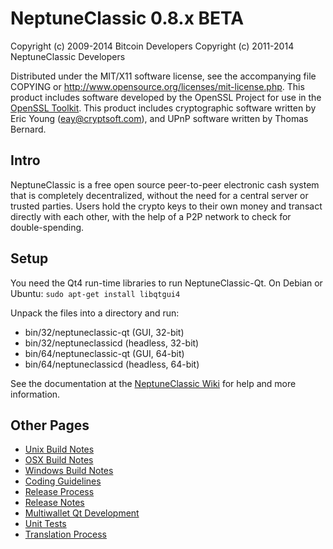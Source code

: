 NeptuneClassic 0.8.x BETA
====================

Copyright (c) 2009-2014 Bitcoin Developers
Copyright (c) 2011-2014 NeptuneClassic Developers

Distributed under the MIT/X11 software license, see the accompanying
file COPYING or http://www.opensource.org/licenses/mit-license.php.
This product includes software developed by the OpenSSL Project for use in the [OpenSSL Toolkit](http://www.openssl.org/). This product includes
cryptographic software written by Eric Young ([eay@cryptsoft.com](mailto:eay@cryptsoft.com)), and UPnP software written by Thomas Bernard.


Intro
---------------------
NeptuneClassic is a free open source peer-to-peer electronic cash system that is
completely decentralized, without the need for a central server or trusted
parties.  Users hold the crypto keys to their own money and transact directly
with each other, with the help of a P2P network to check for double-spending.


Setup
---------------------
You need the Qt4 run-time libraries to run NeptuneClassic-Qt. On Debian or Ubuntu:
	`sudo apt-get install libqtgui4`

Unpack the files into a directory and run:

- bin/32/neptuneclassic-qt (GUI, 32-bit)
- bin/32/neptuneclassicd (headless, 32-bit)
- bin/64/neptuneclassic-qt (GUI, 64-bit)
- bin/64/neptuneclassicd (headless, 64-bit)

See the documentation at the [NeptuneClassic Wiki](http://neptuneclassic.info)
for help and more information.


Other Pages
---------------------
- [Unix Build Notes](build-unix.md)
- [OSX Build Notes](build-osx.md)
- [Windows Build Notes](build-msw.md)
- [Coding Guidelines](coding.md)
- [Release Process](release-process.md)
- [Release Notes](release-notes.md)
- [Multiwallet Qt Development](multiwallet-qt.md)
- [Unit Tests](unit-tests.md)
- [Translation Process](translation_process.md)

